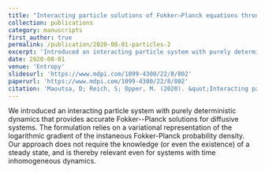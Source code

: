 ```yaml
---
title: "Interacting particle solutions of Fokker–Planck equations through gradient–log–density estimation"
collection: publications
category: manuscripts
first_author: true
permalink: /publication/2020-08-01-particles-2
excerpt: 'Introduced an interacting particle system with purely deterministic dynamics that provides accurate Fokker--Planck solutions for diffusive systems.'
date: 2020-08-01
venue: 'Entropy'
slidesurl: 'https://www.mdpi.com/1099-4300/22/8/802'
paperurl: 'https://www.mdpi.com/1099-4300/22/8/802'
citation: 'Maoutsa, D; Reich, S; Opper, M. (2020). &quot;Interacting particle solutions of Fokker–Planck equations through gradient–log–density estimation.&quot; <i>Entropy</i>. 22.8 (2020): 802.'
---
```


We introduced an interacting particle system with purely deterministic dynamics that provides accurate Fokker--Planck solutions for diffusive systems. The formulation relies on a variational representation of the logarithmic gradient of the instaneous Fokker-Planck probability density. Our approach does not require the knowledge (or even the existence) of a steady state, and is thereby relevant even for systems with time inhomogeneous dynamics.
